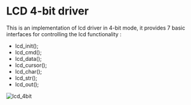 # LCD 4-bit driver
This is an implementation of lcd driver in 4-bit mode, it provides 7 basic interfaces for controlling the lcd functionality :
 * lcd_init();
 * lcd_cmd();
 * lcd_data();
 * lcd_cursor();
 * lcd_char();
 * lcd_str();
 * lcd_out();
   

![lcd_4bit](https://github.com/mfc0d1ng/lcd_4bit_driver_by_xc8_compiler/assets/131618380/50776281-f682-4721-a191-d18ef6ec2f3e)
